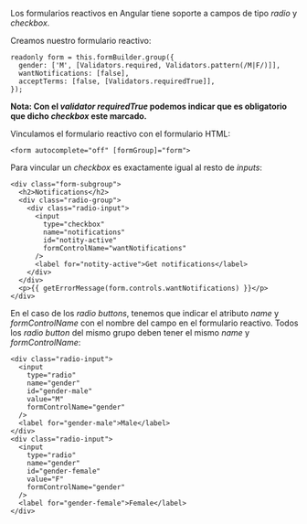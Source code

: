 Los formularios reactivos en Angular tiene soporte a campos de tipo *radio* y *checkbox*.

Creamos nuestro formulario reactivo:

```
readonly form = this.formBuilder.group({
  gender: ['M', [Validators.required, Validators.pattern(/M|F/)]],
  wantNotifications: [false],
  acceptTerms: [false, [Validators.requiredTrue]],
});
```

**Nota: Con el *validator requiredTrue* podemos indicar que es obligatorio que dicho *checkbox* este marcado.**

Vinculamos el formulario reactivo con el formulario HTML:

```
<form autocomplete="off" [formGroup]="form">
```

Para vincular un *checkbox* es exactamente igual al resto de *inputs*:

```
<div class="form-subgroup">
  <h2>Notifications</h2>
  <div class="radio-group">
    <div class="radio-input">
      <input
        type="checkbox"
        name="notifications"
        id="notity-active"
        formControlName="wantNotifications"
      />
      <label for="notity-active">Get notifications</label>
    </div>
  </div>
  <p>{{ getErrorMessage(form.controls.wantNotifications) }}</p>
</div>
```

En el caso de los *radio buttons*, tenemos que indicar el atributo *name* y *formControlName* con el nombre del campo en el formulario reactivo. Todos los *radio button* del mismo grupo deben tener el mismo *name* y *formControlName*:

```
<div class="radio-input">
  <input 
    type="radio" 
    name="gender" 
    id="gender-male" 
    value="M" 
    formControlName="gender"
  />
  <label for="gender-male">Male</label>
</div>
<div class="radio-input">
  <input 
    type="radio" 
    name="gender" 
    id="gender-female" 
    value="F" 
    formControlName="gender"
  />
  <label for="gender-female">Female</label>
</div>
```